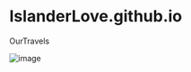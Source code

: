 # IslanderLove.github.io
OurTravels

![image](https://github.com/tutuzuo/IslanderLove.github.io/imgs/DJ_02.jpg)